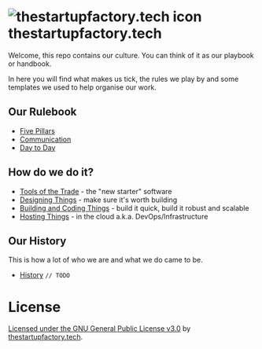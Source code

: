 # ![thestartupfactory.tech icon](./images/tsf_icon_midnight_48.png "thestartupfactory.tech") thestartupfactory.tech

Welcome, this repo contains our culture. You can think of it as our playbook or handbook.  

In here you will find what makes us tick, the rules we play by and some templates we used to help organise our work.  

## Our Rulebook
 - [Five Pillars](./docs/five-pillars.md)
 - [Communication](./docs/communication.md)
 - [Day to Day](./docs/day-to-day.md)

## How do we do it?
 - [Tools of the Trade](./docs/tools.md) - the "new starter" software
 - [Designing Things](./docs/design.md) - make sure it's worth building
 - [Building and Coding Things](./docs/development.md) - build it quick, build it robust and scalable
 - [Hosting Things](./docs/devops.md) - in the cloud a.k.a. DevOps/Infrastructure

## Our History
This is how a lot of who we are and what we do came to be.  

- [History](./docs/history.md) `// TODO`

# License
[Licensed under the GNU General Public License v3.0](LICENSE) by [thestartupfactory.tech](https://thestartupfactory.tech).

